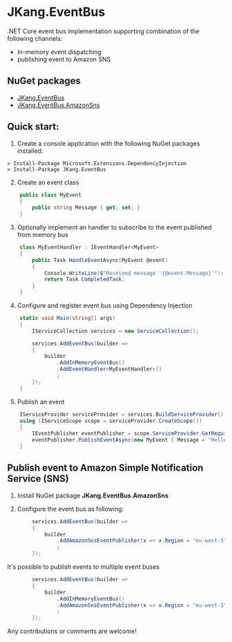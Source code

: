 # JKang.EventBus

.NET Core event bus implementation supporting combination of the following channels:
 * In-memory event dispatching
 * publishing event to Amazon SNS

## NuGet packages

 - [JKang.EventBus](https://www.nuget.org/packages/JKang.EventBus/)
 - [JKang.EventBus.AmazonSns](https://www.nuget.org/packages/JKang.EventBus.AmazonSns/)

## Quick start:

1. Create a console application with the following NuGet packages installed:
```shell
> Install-Package Microsoft.Extensions.DependencyInjection
> Install-Package JKang.EventBus
```

 2. Create an event class

```csharp
    public class MyEvent
    {
        public string Message { get; set; }
    }
```

3. Optionally implement an handler to subscribe to the event published from memory bus

```csharp
    class MyEventHandler : IEventHandler<MyEvent>
    {
        public Task HandleEventAsync(MyEvent @event)
        {
            Console.WriteLine($"Received message '{@event.Message}'");
            return Task.CompletedTask;
        }
    }
```

4. Configure and register event bus using Dependency Injection

```csharp
    static void Main(string[] args)
    {
        IServiceCollection services = new ServiceCollection();

        services.AddEventBus(builder =>
        {
            builder
                .AddInMemoryEventBus()
                .AddEventHandler<MyEventHandler>()
                ;
        });
    }
```

5. Publish an event

```csharp
    IServiceProvider serviceProvider = services.BuildServiceProvider();
    using (IServiceScope scope = serviceProvider.CreateScope())
    {
        IEventPublisher eventPublisher = scope.ServiceProvider.GetRequiredService<IEventPublisher>();
        eventPublisher.PublishEventAsync(new MyEvent { Message = "Hello, event bus!" }).Wait();
    }
```


## Publish event to Amazon Simple Notification Service (SNS)

1. Install NuGet package **JKang.EventBus.AmazonSns**

2. Configure the event bus as following:
```csharp
        services.AddEventBus(builder =>
        {
            builder
                .AddAmazonSnsEventPublisher(x => x.Region = "eu-west-3")
                ;
        });
```

It's possible to publish events to multiple event buses
```csharp
        services.AddEventBus(builder =>
        {
            builder
                .AddInMemoryEventBus()
                .AddAmazonSnsEventPublisher(x => x.Region = "eu-west-3")
                ;
        });
```

Any contributions or comments are welcome!

